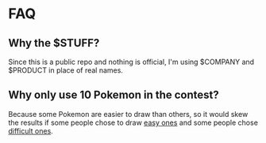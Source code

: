 # FAQ
 
## Why the $STUFF?

Since this is a public repo and nothing is official, I'm using $COMPANY and $PRODUCT in place of real names.

## Why only use 10 Pokemon in the contest?

Because some Pokemon are easier to draw than others, so it would skew the results if some people chose to draw [easy ones](http://qtoptens.com/top-10-easiest-pokemon-to-draw/) and some people chose [difficult ones](https://qtoptens.com/hardest-pokemon-to-draw/).
